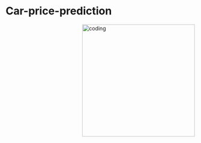 # Car-price-prediction
<img align="right" alt="coding" width="300" src="https://github.com/Inderdev07/car-price-prediction/blob/main/WhatsApp%20Video%202023-04-27%20at%202.22.02%20PM.mp4">
